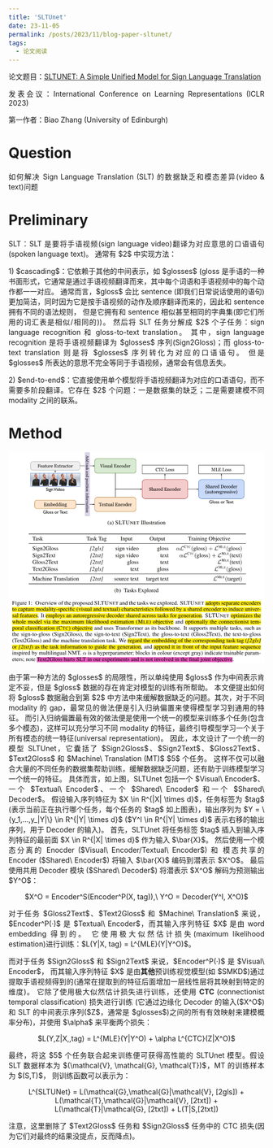 ```yaml
---
title: 'SLTUnet'
date: 23-11-05
permalink: /posts/2023/11/blog-paper-sltunet/
tags:
  - 论文阅读
---
```


<p style="text-align:justify; text-justify:inter-ideograph;"> 论文题目：<a href="https://openreview.net/forum?id=EBS4C77p_5S" target="_blank" title="SLTUnet">SLTUNET: A Simple Unified Model for Sign Language Translation</a></p>

<p style="text-align:justify; text-justify:inter-ideograph;">发表会议：International Conference on Learning Representations (ICLR 2023)</p>

第一作者：Biao Zhang (University of Edinburgh)

Question
===

<p style="text-align:justify; text-justify:inter-ideograph;">如何解决 Sign Language Translation (SLT) 的数据缺乏和模态差异(video & text)问题</p>

Preliminary
===
<p style="text-align:justify; text-justify:inter-ideograph;">SLT：SLT 是要将手语视频(sign language video)翻译为对应意思的口语语句(spoken language text)。
通常有 $2$ 中实现方法：</p>

<p style="text-align:justify; text-justify:inter-ideograph;">1) $cascading$：它依赖于其他的中间表示，如 $glosses$ 
(gloss 是手语的一种书面形式，它通常是通过手语视频翻译而来，其中每个词语和手语视频中的每个动作都一一对应。
通常而言，$gloss$ 会比 sentence (即我们日常说话使用的语句)更加简洁，同时因为它是按手语视频的动作及顺序翻译而来的，因此和 sentence 拥有不同的语法规则，
但是它拥有和 sentence 相似甚至相同的字典集(即它们所用的词汇表是相似/相同的))。
然后将 SLT 任务分解成 $2$ 个子任务：sign language recognition 和 gloss-to-text translation。
其中，sign language recognition 是将手语视频翻译为 $glosses$ 序列(Sign2Gloss)；而 gloss-to-text translation 则是将 $glosses$ 序列转化为对应的口语语句。
但是 $glosses$ 所表达的意思不完全等同于手语视频，通常会有信息丢失。</p>

<p style="text-align:justify; text-justify:inter-ideograph;">2) $end-to-end$：它直接使用单个模型将手语视频翻译为对应的口语语句，而不需要多阶段翻译。它存在 $2$ 个问题：一是数据集的缺乏；二是需要建模不同 modality 之间的联系。</p>

Method
===

![SLTUnet architecture](/images/paper_SLTUnet.png)

<p style="text-align:justify; text-justify:inter-ideograph;">由于第一种方法的 $glosses$ 的局限性，所以单纯使用 $gloss$ 作为中间表示肯定不妥，但是 $gloss$ 数据的存在肯定对模型的训练有所帮助。
本文便提出如何将 $gloss$ 数据融合到第 $2$ 中方法中来缓解数据缺乏的问题。其次，对于不同 modality 的 gap，最常见的做法便是引入归纳偏置来使得模型学习到通用的特征。
而引入归纳偏置最有效的做法便是使用一个统一的模型来训练多个任务(包含多个模态)，这样可以充分学习不同 modality 的特征，最终引导模型学习一个关于所有模态的统一特征(universal representation)。
因此，本文设计了一个统一的模型 SLTUnet，它囊括了 $Sign2Gloss$、$Sign2Text$、$Gloss2Text$、$Text2Gloss$ 和 $Machine\ Translation (MT)$ $5$ 个任务。
这样不仅可以融合大量的不同任务的数据集帮助训练，缓解数据缺乏问题，还有助于训练模型学习一个统一的特征。
具体而言，如上图，SLTUnet 包括一个 $Visual\ Encoder$、一个 $Textual\ Encoder$、一个 $Shared\ Encoder$ 和一个 $Shared\ Decoder$。
假设输入序列特征为 $X \in R^{|X| \times d}$，任务标签为 $tag$ (表示当前正在执行哪个任务，每个任务的 $tag$ 如上图表)，输出序列为 $Y = \{y_1,...,y_|Y|\} \in R^{|Y| \times d}$ ($Y^I \in R^{|Y| \times d}$ 表示右移的输出序列，用于 Decoder 的输入)。
首先，SLTUnet 将任务标签 $tag$ 插入到输入序列特征的最前面 $X \in R^{|X| \times d}$ 作为输入 $\bar{X}$。
然后使用一个模态分离的 Enocder ($Visual\ Encoder/Textual\ Encoder$) 和 模态共享的 Encoder ($Shared\ Encoder$) 将输入 $\bar{X}$ 编码到潜表示 $X^O$。
最后使用共用 Decoder 模块 ($Shared\ Decoder$) 将潜表示 $X^O$ 解码为预测输出 $Y^O$：</p>

<center>$X^O = Encoder^S(Encoder^P(X, tag)),\ Y^O = Decoder(Y^I, X^O)$</center>

<p style="text-align:justify; text-justify:inter-ideograph;">对于任务 $Gloss2Text$、$Text2Gloss$ 和 $Machine\ Translation$ 来说，$Encoder^P(·)$ 是 $Textual\ Encoder$，而其输入序列特征 $X$ 是由 word embedding 得到的。
它使用极大似然估计损失(maximum likelihood estimation)进行训练：$L(Y|X, tag) = L^{MLE}(Y|Y^O)$。</p>

<p style="text-align:justify; text-justify:inter-ideograph;">而对于任务 $Sign2Gloss$ 和 $Sign2Text$ 来说，$Encoder^P(·)$ 是 $Visual\ Encoder$，
而其输入序列特征 $X$ 是由<b>其他</b>预训练视觉模型(如 $SMKD$)通过提取手语视频得到的(通常在提取到的特征后面增加一层线性层将其映射到特定的维度)。
它除了使用极大似然估计损失进行训练，还使用 <b>CTC</b> (connectionist temporal classification) 损失进行训练
(它通过边缘化 Decoder 的输入($X^O$)和 SLT 的中间表示序列($Z$，通常是 $glosses$)之间的所有有效映射来建模概率分布)，并使用 $\alpha$ 来平衡两个损失：</p>

<center>$L(Y,Z|X,,tag) = L^{MLE}(Y|Y^O) + \alpha L^{CTC}(Z|X^O)$</center>

<p style="text-align:justify; text-justify:inter-ideograph;">最终，将这 $5$ 个任务联合起来训练便可获得高性能的 SLTUnet 模型。假设 SLT 数据样本为 $(\mathcal{V}, \mathcal{G}, \mathcal{T})$，MT 的训练样本为 $(S,T)$，
则训练函数可以表示为：</p>

<center>L^{SLTUNet} = L(\mathcal{G},\mathcal{G}|\mathcal{V}, [2gls]) + L(\mathcal{T},\mathcal{G}|\mathcal{V}, [2txt]) + L(\mathcal{T}|\mathcal{G}, [2txt]) + L(T|S,[2txt])</center>

<p style="text-align:justify; text-justify:inter-ideograph;">注意，这里删除了 $Text2Gloss$ 任务和 $Sign2Gloss$ 任务中的 CTC 损失(因为它们对最终的结果没提点，反而降点)。</p>